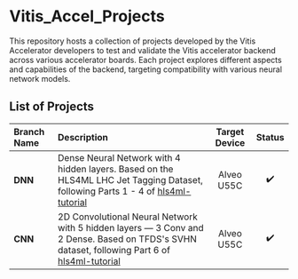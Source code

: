 # Vitis_Accel_Projects
This repository hosts a collection of projects developed by the Vitis Accelerator developers to test and validate the Vitis accelerator backend across various accelerator boards. Each project explores different aspects and capabilities of the backend, targeting compatibility with various neural network models.

## List of Projects

| **Branch Name** | **Description** | **Target Device** |**Status** |
|:------------|:-------------------|:----------:|:----------:|
| **DNN** | Dense Neural Network with 4 hidden layers. Based on the HLS4ML LHC Jet Tagging Dataset, following Parts 1 - 4 of [hls4ml-tutorial](https://github.com/fastmachinelearning/hls4ml-tutorial/) | Alveo U55C | ✔️ |
| **CNN** | 2D Convolutional Neural Network with 5 hidden layers &mdash; 3 Conv and 2 Dense. Based on TFDS's SVHN dataset, following Part 6 of [hls4ml-tutorial](https://github.com/fastmachinelearning/hls4ml-tutorial/blob/main/part6_cnns.ipynb) | Alveo U55C | ✔️ |

